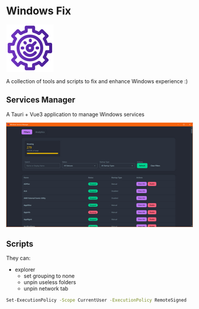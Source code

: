 # Windows Fix

![logo](./SM/src-tauri/icons/logo.png)

A collection of tools and scripts to fix and enhance Windows experience :)

## Services Manager

A Tauri + Vue3 application to manage Windows services

![web](./.github/screenshots/SM.jpg)

## Scripts

They can:

- explorer
  - set grouping to none
  - unpin useless folders
  - unpin network tab

```bash
Set-ExecutionPolicy -Scope CurrentUser -ExecutionPolicy RemoteSigned
```
